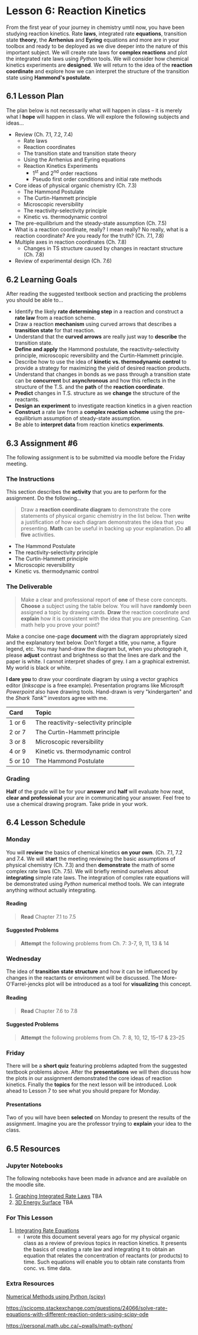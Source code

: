 # Lesson 6: Reaction Kinetics

From the first year of your journey in chemistry umtil now, you have been studying reaction kinetics. Rate **laws**, integrated rate **equations**, transition state **theory**, the **Arrhenius** and **Eyring** equations and more are in your toolbox and ready to be deployed as we dive deeper into the nature of this important subject. We will create rate laws for **complex reactions** and plot the integrated rate laws using *Python* tools. We will consider how chemical kinetics experiments are **designed**. We will return to the idea of the **reaction coordinate** and explore how we can interpret the structure of the transition state using **Hammond's postulate**.  

## 6.1 Lesson Plan
The plan below is not necessarily what will happen in class – it is merely what I **hope** will happen in class. We will explore the following subjects and ideas&hellip;

- Review (Ch. 7.1, 7.2, 7.4)
    - Rate laws 
    - Reaction coordinates
    - The transition state and transition state theory
    - Using the Arrhenius and Eyring equations
    - Reaction Kinetics Experiments 
        - 1<sup>st</sup> and 2<sup>nd</sup> order reactions
        - Pseudo first order conditions and initial rate methods
- Core ideas of physical organic chemistry (Ch. 7.3) 
    - The Hammond Postulate
    - The Curtin-Hammett principle
    - Microscopic reversibility
    - The reactivity-selectivity principle
    - Kinetic vs. thermodynamic control
- The pre-equilibrium and the steady-state assumption (Ch. 7.5)
- What is a reaction coordinate, really? I mean really? No really, what is a reaction coordinate? Are you ready for the truth? (Ch. 7.1, 7.8)
- Multiple axes in reaction coordinates (Ch. 7.8) 
    - Changes in TS structure caused by changes in reactant structure (Ch. 7.8)
- Review of experimental design (Ch. 7.6) 

## 6.2 Learning Goals
After reading the suggested textbook section and practicing the problems you should be able to&hellip;

- Identify the likely **rate determining step** in a reaction and construct a **rate law** from a reaction scheme.
- Draw a reaction **mechanism** using curved arrows that describes a **transition state** for that reaction.
- Understand that the **curved arrows** are really just way to **describe** the transition state.
- **Define and apply** the Hammond postulate, the reactivity-selectivity principle, microscopic reversibility and the Curtin-Hammett principle.
- Describe how to use the idea of **kinetic vs. thermodynamic control** to provide a strategy for maximizing the yield of desired reaction products.
- Understand that changes in bonds as we pass through a transition state can be **concurrent** but **asynchronous** and how this reflects in the structure of the T.S. and the **path** of the **reaction coordinate**.
- **Predict** changes in T.S. structure as we **change** the structure of the reactants.
- **Design an experiment** to investigate reaction kinetics in a given reaction
- **Construct** a rate law from a **complex reaction scheme** using the pre-equilibrium
assumption of steady-state assumption.
- Be able to **interpret data** from reaction kinetics **experiments**.

## 6.3 Assignment \#6

The following assignment is to be submitted via moodle before the Friday meeting.

### The Instructions
This section describes the **activity** that you are to perform for the assignment. Do the following&hellip;

> Draw a **reaction coordinate diagram** to demonstrate the core statements of physical organic chemistry in the list below. Then **write** a justification of how each diagram demonstrates the idea that you presenting. **Math** can be useful in backing up your explanation. Do **all five** activities.
- The Hammond Postulate
- The reactivity-selectivity principle 
- The Curtin-Hammett principle
- Microscopic reversibility
- Kinetic vs. thermodynamic control

### The Deliverable

> Make a clear and professional report of **one** of these core concepts. **Choose** a subject using the table below. You will have **randomly** been assigned a topic by drawing cards. **Draw** the reaction coordinate and **explain** how it is consistent with the idea that you are presenting. Can math help you prove your point?

Make a concise one-page **document** with the diagram appropriately sized and the explanatory text below. Don’t forget a title, you name, a figure legend, etc. You may hand-draw the diagram but, when you photograph it, please **adjust** contrast and brightness so that the lines are dark and the paper is white. I cannot interpret shades of grey. I am a graphical extremist. My world is black or white.

**I dare you** to draw your coordinate diagram by using a vector graphics editor (*Inkscape* is a free example). Presentation programs like Microspft *Powerpoint* also have drawing tools. Hand-drawn is very "kindergarten" and the *Shark Tank*&trade; investors agree with me.

| Card     |    Topic                              |
| :------- | :-------                              |
| 1 or 6   |  The reactivity-selectivity principle |
| 2 or 7   |  The Curtin-Hammett principle         |
| 3 or 8   |  Microscopic reversibility            |
| 4 or 9   |  Kinetic vs. thermodynamic control    |
| 5 or 10  |  The Hammond Postulate                |

### Grading

**Half** of the grade will be for your **answer** and **half** will evaluate how neat, **clear and professional** your are in communicating your answer. Feel free to use a chemical drawing program. Take pride in your work.

## 6.4 Lesson Schedule

### Monday 

You will **review** the basics of chemical kinetics **on your own**. (Ch. 7.1, 7.2 and 7.4. We will **start** the meeting reviewing the basic assumptions of physical chemistry (Ch. 7.3) and then **demonstrate** the math of some complex rate laws (Ch. 7.5). We will briefly remind ourselves about **integrating** simple rate laws. The integration of complex rate equations will be demonstrated using *Python* numerical method tools. We can integrate anything without actually integrating. 

#### Reading

> **Read** Chapter 7.1 to 7.5

#### Suggested Problems

> **Attempt** the following problems from Ch. 7: 3-7, 9, 11, 13 & 14

### Wednesday

The idea of **transition state structure** and how it can be influenced by changes in the reactants or environment will be discussed. The More-O'Farrel-jencks plot will be introduced as a tool for **visualizing** this concept.  

#### Reading

> **Read** Chapter 7.6 to 7.8

#### Suggested Problems

> **Attempt** the following problems from Ch. 7: 8, 10, 12, 15–17 & 23–25

### Friday

There will be a **short quiz** featuring problems adapted from the suggested textbook problems above. After the **presentations** we will then discuss how the plots in our assignment demonstrated the core ideas of reaction kinetics. Finally the **topics** for the next lesson will be introduced. Look ahead to Lesson 7 to see what you should prepare for Monday.

#### Presentations

Two of you will have been **selected** on Monday to present the results of the assignment. Imagine you are the professor trying to **explain** your idea to the class.

## 6.5 Resources

### Jupyter Notebooks

The following notebooks have been made in advance and are available on the moodle site.
1. [Graphing Integrated Rate Laws](Resource_Moodle_Link.md)  TBA
2. [3D Energy Surface](Resource_Moodle_Link.md)  TBA 

### For This Lesson

1. [Integrating Rate Equations](Resource_Moodle_Link.md)  
    - I wrote this document several years ago for my physical organic class as a review of previous topics in reaction kinetics. It presents the basics of creating a rate law and integrating it to obtain an equation that relates the concentration of reactants (or products) to time. Such equations will enable you to obtain rate constants from conc. vs. time data.

 ### Extra Resources

[Numerical Methods using Python (scipy)](https://www.southampton.ac.uk/~fangohr/teaching/python/book/html/16-scipy.html)

https://scicomp.stackexchange.com/questions/24066/solve-rate-equations-with-different-reaction-orders-using-scipy-ode

https://personal.math.ubc.ca/~pwalls/math-python/

